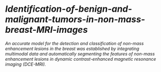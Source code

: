 # _Identification-of-benign-and-malignant-tumors-in-non-mass-breast-MRI-images_

_An accurate model for the detection and classification of non-mass enhancement lesions in the breast was established by integrating multimodal data and automatically segmenting the features of non-mass enhancement lesions in dynamic contrast-enhanced magnetic resonance imaging (DCE-MRI)._
